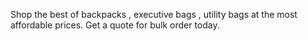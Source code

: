 Shop the best of backpacks , executive bags , utility bags at the most affordable prices.
Get a quote for bulk order today.